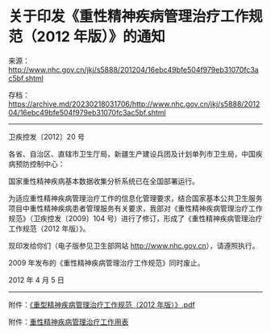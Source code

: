 # 关于印发《重性精神疾病管理治疗工作规范（2012 年版）》的通知

来源：<http://www.nhc.gov.cn/jkj/s5888/201204/16ebc49bfe504f979eb31070fc3ac5bf.shtml>

存档：<https://archive.md/20230218031706/http://www.nhc.gov.cn/jkj/s5888/201204/16ebc49bfe504f979eb31070fc3ac5bf.shtml>

---

卫疾控发〔2012〕20 号

各省、自治区、直辖市卫生厅局，新疆生产建设兵团及计划单列市卫生局，中国疾病预防控制中心：

国家重性精神疾病基本数据收集分析系统已在全国部署运行。

为适应重性精神疾病管理治疗工作的信息化管理要求，结合国家基本公共卫生服务项目中重性精神疾病患者管理服务有关要求，我部对《重性精神疾病管理治疗工作规范》（卫疾控发〔2009〕104 号）进行了修订，形成了《重性精神疾病管理治疗工作规范（2012 年版）》。

现印发给你们（电子版参见卫生部网站 <http://www.nhc.gov.cn>），请遵照执行。

2009 年发布的《重性精神疾病管理治疗工作规范》同时废止。

2012 年 4 月 5 日

---

附件：[《重型精神疾病管理治疗工作规范（2012 年版）》.pdf](https://web.archive.org/web/20230217114403/http://www.nhc.gov.cn/cmsresources/mohgjhzs/cmsrsdocument/doc14594.pdf)

附件：[重性精神疾病管理治疗工作用表](https://web.archive.org/web/20230217124441/https://www.chinacdc.cn/xjcfa/xqt/201712/P020171228505852706103.pdf)
